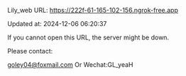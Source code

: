 Lily_web URL: https://222f-61-165-102-156.ngrok-free.app

Updated at: 2024-12-06 06:20:37

If you cannot open this URL, the server might be down.

Please contact: 

goley04@foxmail.com Or Wechat:GL_yeaH